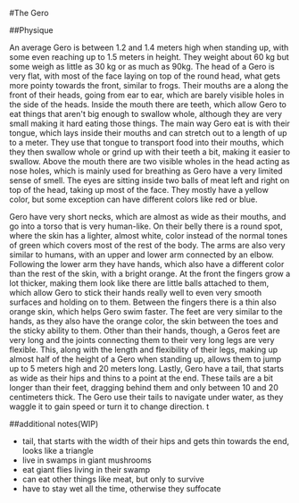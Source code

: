 #The Gero

##Physique

An average Gero is between 1.2 and 1.4 meters high when standing up, with some even reaching up to 1.5 meters in height. They weight about 60 kg but some weigh as little as 30 kg or as much as 90kg. The head of a Gero is very flat, with most of the face laying on top of the round head, what gets more pointy towards the front, similar to frogs. Their mouths are a along the front of their heads, going from ear to ear, which are barely visible holes in the side of the heads. Inside the mouth there are teeth, which allow Gero to eat things that aren't big enough to swallow whole, although they are very small making it hard eating those things.  The main way Gero eat is with their tongue, which lays inside their mouths and can stretch out to a length of up to a meter. They use that tongue to transport food into their mouths, which they then swallow whole or grind up with their teeth a bit, making it easier to swallow. Above the mouth there are two visible wholes in the head acting as nose holes, which is mainly used for breathing as Gero have a very limited sense of smell. The eyes are sitting inside two balls of meat left and right on top of the head, taking up most of the face. They mostly have a yellow color, but some exception can have different colors like red or blue. 

Gero have very short necks, which are almost as wide as their mouths, and go into a torso that is very human-like. On their belly there is a round spot, where the skin has a lighter, almost white, color instead of the normal tones of green which covers most of the rest of the body. The arms are also very similar to humans, with an upper and lower  arm connected by an elbow. Following the lower arm they have hands, which also have a different color than the rest of the skin, with a bright orange. At the front the fingers grow a lot thicker, making them look like there are little balls attached to them, which allow Gero to stick their hands really well to even very smooth surfaces and holding on to them. Between the fingers there is a thin also orange skin, which helps Gero swim faster. The feet are very similar to the hands, as they also have the orange color, the skin between the toes and the sticky ability to them. Other than their hands, though, a Geros feet are very long and the joints connecting them to their very long legs are very flexible. This, along with the length and flexibility of their legs, making up almost half of the height of a Gero when standing up, allows them to jump up to 5 meters high and 20 meters long. Lastly, Gero have a tail, that starts as wide as their hips and thins to a point at the end. These tails are a bit longer than their feet, dragging behind them and only between 10 and 20 centimeters thick. The Gero use their tails to navigate under water, as they waggle it to gain speed or turn it  to change direction. t

##additional notes(WIP)

* tail, that starts with the width of their hips and gets thin towards the end, looks like a triangle
* live in swamps in giant mushrooms
*  eat giant flies living in their swamp
* can eat other things like meat, but only to survive
* have to stay wet all the time, otherwise they suffocate